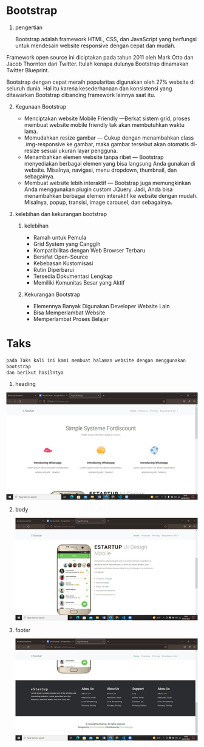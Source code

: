# Bootstrap
1. pengertian
   
   Bootstrap adalah framework HTML, CSS, dan JavaScript yang berfungsi untuk mendesain website responsive dengan cepat dan mudah. 

Framework open source ini diciptakan pada tahun 2011 oleh Mark Otto dan Jacob Thornton dari Twitter. Itulah kenapa dulunya Bootstrap dinamakan Twitter Blueprint. 

Bootstrap dengan cepat meraih popularitas digunakan oleh 27% website di seluruh dunia. Hal itu karena kesederhanaan dan konsistensi yang ditawarkan Bootstrap dibanding framework lainnya saat itu. 

2. Kegunaan Bootstrap
    * Menciptakan website Mobile Friendly —Berkat sistem grid, proses membuat website mobile friendly tak akan membutuhkan waktu lama.
    * Memudahkan resize gambar — Cukup dengan menambahkan class .img-responsive ke gambar, maka gambar tersebut akan otomatis di-resize sesuai ukuran layar pengguna.
    * Menambahkan elemen website tanpa ribet — Bootstrap menyediakan berbagai elemen yang bisa langsung Anda gunakan di website. Misalnya, navigasi, menu dropdown, thumbnail, dan sebagainya.
    * Membuat website lebih interaktif — Bootstrap juga memungkinkan Anda menggunakan plugin custom JQuery. Jadi, Anda bisa menambahkan berbagai elemen interaktif ke website dengan mudah. Misalnya, popup, transisi, image carousel, dan sebagainya.

3. kelebihan dan kekurangan bootstrap

    1. kelebihan

        * Ramah untuk Pemula
        *  Grid System yang Canggih
        *  Kompatibilitas dengan Web Browser Terbaru
        *  Bersifat Open-Source
        *  Kebebasan Kustomisasi
        *  Rutin Diperbarui
        *  Tersedia Dokumentasi Lengkap
        *  Memiliki Komunitas Besar yang Aktif

    2. Kekurangan Bootstrap

        * Elemennya Banyak Digunakan Developer Website Lain
        * Bisa Memperlambat Website
        * Memperlambat Proses Belajar

# Taks 

    pada Taks kali ini kami membuat halaman website dengan menggunakan bootstrap
    dan berikut hasilntya
    
  1. heading


  ![screenshots heading](https://github.com/pardi123/VUE_M-SUPARDI/blob/main/7_Bootstrap/screenshots/heading.jpeg)

  2. body


     ![screenshots body](https://github.com/pardi123/VUE_M-SUPARDI/blob/main/7_Bootstrap/screenshots/body.jpeg)

  3. footer

     ![screenshots footer](https://github.com/pardi123/VUE_M-SUPARDI/blob/main/7_Bootstrap/screenshots/footer.jpeg)

